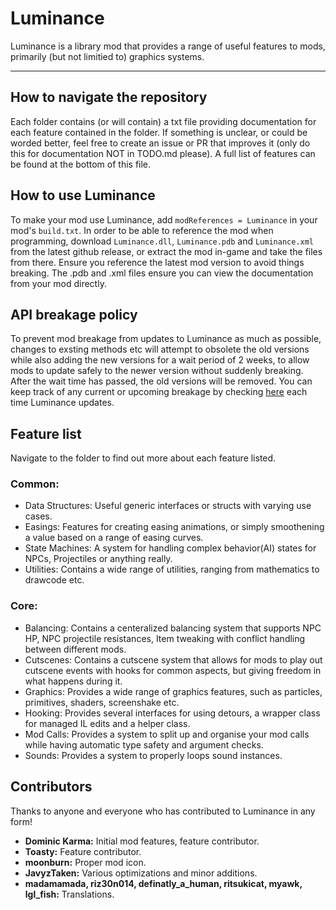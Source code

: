 # Luminance
Luminance is a library mod that provides a range of useful features to mods, primarily (but not limitied to) graphics systems.

---
## How to navigate the repository
Each folder contains (or will contain) a txt file providing documentation for each feature contained in the folder. If something is unclear, or could be worded better, feel free to create an issue or PR that improves it (only do this for documentation NOT in TODO.md please). A full list of features can be found at the bottom of this file.

## How to use Luminance
To make your mod use Luminance, add ``modReferences = Luminance`` in your mod's ``build.txt``. In order to be able to reference the mod when programming, download ``Luminance.dll``, ``Luminance.pdb`` and ``Luminance.xml`` from the latest github release, or extract the mod in-game and take the files from there. Ensure you reference the latest mod version to avoid things breaking. The .pdb and .xml files ensure you can view the documentation from your mod directly.

## API breakage policy
To prevent mod breakage from updates to Luminance as much as possible, changes to exsting methods etc will attempt to obsolete the old versions while also adding the new versions for a wait period of 2 weeks, to allow mods to update safely to the newer version without suddenly breaking. After the wait time has passed, the old versions will be removed.
You can keep track of any current or upcoming breakage by checking [here](https://github.com/DominicKarma/Luminance/blob/main/CHANGELOGS.md) each time Luminance updates.

## Feature list
Navigate to the folder to find out more about each feature listed.<br/>

### Common:
- Data Structures: Useful generic interfaces or structs with varying use cases.
- Easings: Features for creating easing animations, or simply smoothening a value based on a range of easing curves.
- State Machines: A system for handling complex behavior(AI) states for NPCs, Projectiles or anything really.
- Utilities: Contains a wide range of utilities, ranging from mathematics to drawcode etc.

### Core:
- Balancing: Contains a centeralized balancing system that supports NPC HP, NPC projectile resistances, Item tweaking with conflict handling between different mods.
- Cutscenes: Contains a cutscene system that allows for mods to play out cutscene events with hooks for common aspects, but giving freedom in what happens during it.
- Graphics: Provides a wide range of graphics features, such as particles, primitives, shaders, screenshake etc.
- Hooking: Provides several interfaces for using detours, a wrapper class for managed IL edits and a helper class.
- Mod Calls: Provides a system to split up and organise your mod calls while having automatic type safety and argument checks.
- Sounds: Provides a system to properly loops sound instances.

## Contributors
Thanks to anyone and everyone who has contributed to Luminance in any form!
- <b>Dominic Karma:</b> Initial mod features, feature contributor.
- <b>Toasty:</b> Feature contributor.
- <b>moonburn:</b> Proper mod icon.
- <b>JavyzTaken:</b> Various optimizations and minor additions.
- <b>madamamada, riz30n014, definatly_a_human, ritsukicat, myawk, lgl_fish:</b> Translations.
